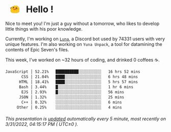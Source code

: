 <h1>   <img src="./spoink.gif" style="vertical-align:middle;" width="30px">   Hello ! </h1>

Nice to meet you! I'm just a guy without a tomorrow, who likes to develop little things with his poor knowledge.

Currently, I'm working on <a href='https://github.com/Asgarrrr/Luna'>`Luna`</a>, a Discord bot used by 74331 users with very unique features. I'm also working on `Yuna Unpack`, a tool for datamining the contents of Epic Seven's files.

This week, I've worked on ~32 hours of coding, and drinked 0 coffees ☕.

```
JavaScript │ 52.21%   ██████████░░░░░░░░░░   16 hrs 52 mins
       CSS │ 21.04%   ████░░░░░░░░░░░░░░░░   6 hrs 48 mins
      HTML │ 18.41%   ████░░░░░░░░░░░░░░░░   5 hrs 57 mins
      Bash │ 3.44%    █░░░░░░░░░░░░░░░░░░░   1 hr 6 mins
       EJS │ 2.93%    █░░░░░░░░░░░░░░░░░░░   56 mins
      JSON │ 1.32%    ░░░░░░░░░░░░░░░░░░░░   25 mins
       C++ │ 0.32%    ░░░░░░░░░░░░░░░░░░░░   6 mins
     Other │ 0.25%    ░░░░░░░░░░░░░░░░░░░░   4 mins
```

###### This presentation is [updated](https://github.com/Asgarrrr) automatically every 5 minute, most recently on 3/31/2022, 04:15:17 PM ( UTC±0 ).